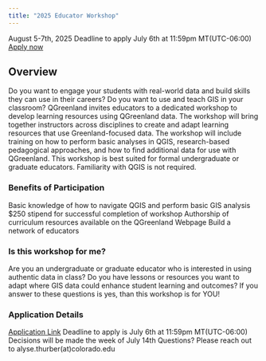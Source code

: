 ```yaml
---
title: "2025 Educator Workshop"
---
```

August 5-7th, 2025 
Deadline to apply July 6th at 11:59pm MT(UTC-06:00)
[Apply now](https://docs.google.com/forms/d/e/1FAIpQLSfJCcijXFS8w8Gm7n026I8ddur4WLqhYvJd4km4FcIv0EbVhA/viewform?usp=dialog)

## Overview

Do you want to engage your students with real-world data and build skills they can use in their careers? Do you want to use and teach GIS in your classroom? QGreenland invites educators to a dedicated workshop to develop learning resources using QGreenland data. The workshop will bring together instructors across disciplines to create and adapt learning resources that use Greenland-focused data. The workshop will include training on how to perform basic analyses in QGIS, research-based pedagogical approaches, and how to find additional data for use with QGreenland. This workshop is best suited for formal undergraduate or graduate educators. Familiarity with QGIS is not required.

### Benefits of Participation

Basic knowledge of how to navigate QGIS and perform basic GIS analysis
$250 stipend for successful completion of workshop
Authorship of curriculum resources available on the QGreenland Webpage
Build a network of educators

### Is this workshop for me?

Are you an undergraduate or graduate educator who is interested in using authentic data in class? Do you have lessons or resources you want to adapt where GIS data could enhance student learning and outcomes?
If you answer to these questions is yes, than this workshop is for YOU!

### Application Details
[Application Link](https://docs.google.com/forms/d/e/1FAIpQLSfJCcijXFS8w8Gm7n026I8ddur4WLqhYvJd4km4FcIv0EbVhA/viewform?usp=dialog)
Deadline to apply is July 6th at 11:59pm MT(UTC-06:00) Decisions will be made the week of July 14th Questions? Please reach out to alyse.thurber(at)colorado.edu
